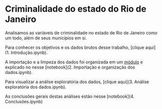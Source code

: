 # Criminalidade do estado do Rio de Janeiro

Analisamos as variáveis de criminalidade no estado de Rio de Janeiro como um todo, além de seus municípios em si. 

Para conhecer os objetivos e os dados brutos desse trabalho, [clique aqui](1. Introdução.ipynb). 

A importação e a limpeza dos dados foi organizada em um [módulo](Dados.py) e explicado no nesse [notebook](2. Importação e organização dos dados.ipynb).

Para visualizar a análise exploratória dos dados, [clique aqui](3. Análise exploratória dos dados.ipynb).

As conclusões gerais destas análises estão nesse [notebook](4. Conclusões.ipynb)
